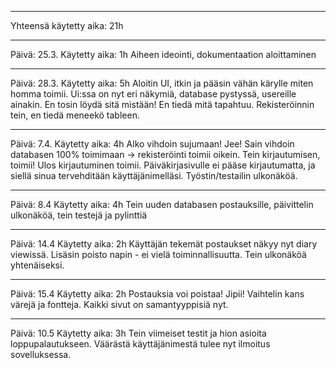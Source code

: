 -----------------------------------------------------------------------------------------------

Yhteensä käytetty aika: 21h

-----------------------------------------------------------------------------------------------

Päivä: 25.3.
Käytetty aika: 1h
Aiheen ideointi, dokumentaation aloittaminen

-----------------------------------------------------------------------------------------------

Päivä: 28.3.
Käytetty aika: 5h
Aloitin UI, itkin ja pääsin vähän kärylle miten homma toimii.
Ui:ssa on nyt eri näkymiä, database pystyssä, usereille ainakin. En tosin löydä sitä mistään! En tiedä mitä tapahtuu. Rekisteröinnin tein, en tiedä meneekö tableen.

-----------------------------------------------------------------------------------------------

Päivä: 7.4.
Käytetty aika: 4h
Alko vihdoin sujumaan! Jee! Sain vihdoin databasen 100% toimimaan -> rekisteröinti toimii oikein. Tein kirjautumisen, toimii! Ulos kirjautuminen toimii. Päiväkirjasivulle ei pääse kirjautumatta, ja siellä sinua tervehditään käyttäjänimelläsi. Työstin/testailin ulkonäköä.

-----------------------------------------------------------------------------------------------

Päivä: 8.4
Käytetty aika: 4h
Tein uuden databasen postauksille, päivittelin ulkonäköä, tein testejä ja pylinttiä

-----------------------------------------------------------------------------------------------

Päivä: 14.4
Käytetty aika: 2h
Käyttäjän tekemät postaukset näkyy nyt diary viewissä. Lisäsin poisto napin - ei vielä toiminnallisuutta. Tein ulkonäköä yhtenäiseksi.

-----------------------------------------------------------------------------------------------

Päivä: 15.4
Käytetty aika: 2h
Postauksia voi poistaa! Jipii! Vaihtelin kans värejä ja fontteja. Kaikki sivut on samantyyppisiä nyt. 

-----------------------------------------------------------------------------------------------

Päivä: 10.5
Käytetty aika: 3h
Tein viimeiset testit ja hion asioita loppupalautukseen. Väärästä käyttäjänimestä tulee nyt ilmoitus sovelluksessa. 

